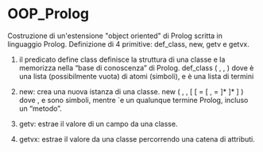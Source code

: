 # OOP_Prolog
Costruzione di un'estensione "object oriented" di Prolog scritta in linguaggio Prolog.
Definizione di 4 primitive: def_class, new, getv e getvx.

  1) il predicato define class definisce la struttura di una classe e la memorizza nella “base di conoscenza” di Prolog.
      def_class ( <class-name>, <parents>, <slot-values> )
          dove <parents> è una lista (possibilmente vuota) di atomi (simboli), e <slot-values> è una lista di termini <slot-value>
      
  2) new: crea una nuova istanza di una classe.
      new ( <instance-name>, <class-name>, [ [ <slot-name> = <value> [ , <slot-name> = <value> ]* ]* ] )
          dove <instance-name>, <class-name> e <slot-name> sono simboli, mentre <value> `e un qualunque termine Prolog, incluso un “metodo”.

  3) getv: estrae il valore di un campo da una classe.

  4) getvx: estrae il valore da una classe percorrendo una catena di attributi.
